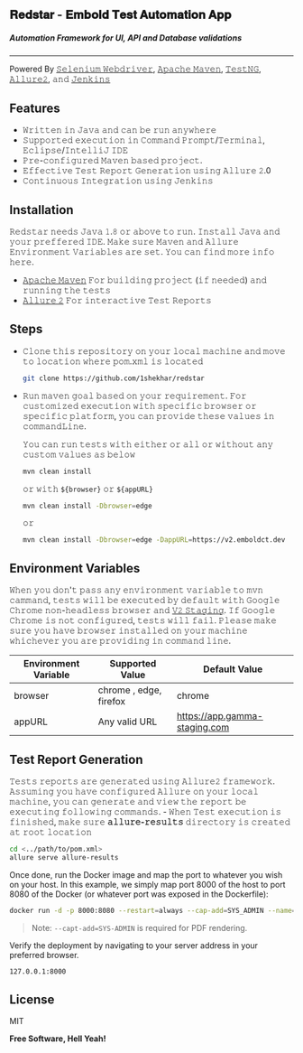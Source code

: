 ## 𝐑𝐞𝐝𝐬𝐭𝐚𝐫 - 𝐄𝐦𝐛𝐨𝐥𝐝 𝐓𝐞𝐬𝐭 𝐀𝐮𝐭𝐨𝐦𝐚𝐭𝐢𝐨𝐧 𝐀𝐩𝐩
##### Automation Framework for UI, API and Database validations
-----------------------------
 Powered By [𝚂𝚎𝚕𝚎𝚗𝚒𝚞𝚖 𝚆𝚎𝚋𝚍𝚛𝚒𝚟𝚎𝚛](𝚑𝚝𝚝𝚙𝚜://𝚜𝚎𝚕𝚎𝚗𝚒𝚞𝚖.𝚍𝚎𝚟), [𝙰𝚙𝚊𝚌𝚑𝚎 𝙼𝚊𝚟𝚎𝚗](𝚑𝚝𝚝𝚙𝚜://𝚖𝚊𝚟𝚎𝚗.𝚊𝚙𝚊𝚌𝚑𝚎.𝚘𝚛𝚐/), [𝚃𝚎𝚜𝚝𝙽𝙶](𝚑𝚝𝚝𝚙𝚜://𝚝𝚎𝚜𝚝𝚗𝚐.𝚘𝚛𝚐/𝚍𝚘𝚌/), [𝙰𝚕𝚕𝚞𝚛𝚎𝟸](𝚑𝚝𝚝𝚙𝚜://𝚐𝚒𝚝𝚑𝚞𝚋.𝚌𝚘𝚖/𝚊𝚕𝚕𝚞𝚛𝚎-𝚏𝚛𝚊𝚖𝚎𝚠𝚘𝚛𝚔/𝚊𝚕𝚕𝚞𝚛𝚎𝟸), 𝚊𝚗𝚍 [𝙹𝚎𝚗𝚔𝚒𝚗𝚜](𝚑𝚝𝚝𝚙𝚜://𝚠𝚠𝚠.𝚓𝚎𝚗𝚔𝚒𝚗𝚜.𝚒𝚘/)

## Features
- 𝚆𝚛𝚒𝚝𝚝𝚎𝚗 𝚒𝚗 𝙹𝚊𝚟𝚊 𝚊𝚗𝚍 𝚌𝚊𝚗 𝚋𝚎 𝚛𝚞𝚗 𝚊𝚗𝚢𝚠𝚑𝚎𝚛𝚎 
- 𝚂𝚞𝚙𝚙𝚘𝚛𝚝𝚎𝚍 𝚎𝚡𝚎𝚌𝚞𝚝𝚒𝚘𝚗 𝚒𝚗 𝙲𝚘𝚖𝚖𝚊𝚗𝚍 𝙿𝚛𝚘𝚖𝚙𝚝/𝚃𝚎𝚛𝚖𝚒𝚗𝚊𝚕, 𝙴𝚌𝚕𝚒𝚙𝚜𝚎/𝙸𝚗𝚝𝚎𝚕𝚕𝚒𝙹 𝙸𝙳𝙴
- 𝙿𝚛𝚎-𝚌𝚘𝚗𝚏𝚒𝚐𝚞𝚛𝚎𝚍 𝙼𝚊𝚟𝚎𝚗 𝚋𝚊𝚜𝚎𝚍 𝚙𝚛𝚘𝚓𝚎𝚌𝚝.
- 𝙴𝚏𝚏𝚎𝚌𝚝𝚒𝚟𝚎 𝚃𝚎𝚜𝚝 𝚁𝚎𝚙𝚘𝚛𝚝 𝙶𝚎𝚗𝚎𝚛𝚊𝚝𝚒𝚘𝚗 𝚞𝚜𝚒𝚗𝚐 𝙰𝚕𝚕𝚞𝚛𝚎 𝟸.0
 - 𝙲𝚘𝚗𝚝𝚒𝚗𝚞𝚘𝚞𝚜 𝙸𝚗𝚝𝚎𝚐𝚛𝚊𝚝𝚒𝚘𝚗 𝚞𝚜𝚒𝚗𝚐 𝙹𝚎𝚗𝚔𝚒𝚗𝚜

## Installation

𝚁𝚎𝚍𝚜𝚝𝚊𝚛 𝚗𝚎𝚎𝚍𝚜 𝙹𝚊𝚟𝚊 𝟷.𝟾 𝚘𝚛 𝚊𝚋𝚘𝚟𝚎 𝚝𝚘 𝚛𝚞𝚗. 𝙸𝚗𝚜𝚝𝚊𝚕𝚕 𝙹𝚊𝚟𝚊 𝚊𝚗𝚍 𝚢𝚘𝚞𝚛 𝚙𝚛𝚎𝚏𝚏𝚎𝚛𝚎𝚍 𝙸𝙳𝙴. 𝙼𝚊𝚔𝚎 𝚜𝚞𝚛𝚎 𝙼𝚊𝚟𝚎𝚗 𝚊𝚗𝚍 𝙰𝚕𝚕𝚞𝚛𝚎 𝙴𝚗𝚟𝚒𝚛𝚘𝚗𝚖𝚎𝚗𝚝 𝚅𝚊𝚛𝚒𝚊𝚋𝚕𝚎𝚜 𝚊𝚛𝚎 𝚜𝚎𝚝. 𝚈𝚘𝚞 𝚌𝚊𝚗 𝚏𝚒𝚗𝚍 𝚖𝚘𝚛𝚎 𝚒𝚗𝚏𝚘 𝚑𝚎𝚛𝚎.
- [𝙰𝚙𝚊𝚌𝚑𝚎 𝙼𝚊𝚟𝚎𝚗](𝚑𝚝𝚝𝚙𝚜://𝚜𝚎𝚕𝚎𝚗𝚒𝚞𝚖.𝚍𝚎𝚟) 𝙵𝚘𝚛 𝚋𝚞𝚒𝚕𝚍𝚒𝚗𝚐 𝚙𝚛𝚘𝚓𝚎𝚌𝚝 (𝚒𝚏 𝚗𝚎𝚎𝚍𝚎𝚍) 𝚊𝚗𝚍 𝚛𝚞𝚗𝚗𝚒𝚗𝚐 𝚝𝚑𝚎 𝚝𝚎𝚜𝚝𝚜 
- [𝙰𝚕𝚕𝚞𝚛𝚎 𝟸](𝚑𝚝𝚝𝚙𝚜://𝚐𝚒𝚝𝚑𝚞𝚋.𝚌𝚘𝚖/𝚊𝚕𝚕𝚞𝚛𝚎-𝚏𝚛𝚊𝚖𝚎𝚠𝚘𝚛𝚔/𝚊𝚕𝚕𝚞𝚛𝚎𝟸)  𝙵𝚘𝚛 𝚒𝚗𝚝𝚎𝚛𝚊𝚌𝚝𝚒𝚟𝚎 𝚃𝚎𝚜𝚝  𝚁𝚎𝚙𝚘𝚛𝚝𝚜 

## Steps

- 𝙲𝚕𝚘𝚗𝚎 𝚝𝚑𝚒𝚜 𝚛𝚎𝚙𝚘𝚜𝚒𝚝𝚘𝚛𝚢 𝚘𝚗 𝚢𝚘𝚞𝚛 𝚕𝚘𝚌𝚊𝚕 𝚖𝚊𝚌𝚑𝚒𝚗𝚎 𝚊𝚗𝚍 𝚖𝚘𝚟𝚎 𝚝𝚘 𝚕𝚘𝚌𝚊𝚝𝚒𝚘𝚗 𝚠𝚑𝚎𝚛𝚎 𝚙𝚘𝚖.𝚡𝚖𝚕 𝚒𝚜 𝚕𝚘𝚌𝚊𝚝𝚎𝚍

    ```sh
    git clone https://github.com/1shekhar/redstar
    ```
- 𝚁𝚞𝚗 𝚖𝚊𝚟𝚎𝚗 𝚐𝚘𝚊𝚕 𝚋𝚊𝚜𝚎𝚍 𝚘𝚗 𝚢𝚘𝚞𝚛 𝚛𝚎𝚚𝚞𝚒𝚛𝚎𝚖𝚎𝚗𝚝.
    𝙵𝚘𝚛 𝚌𝚞𝚜𝚝𝚘𝚖𝚒𝚣𝚎𝚍 𝚎𝚡𝚎𝚌𝚞𝚝𝚒𝚘𝚗 𝚠𝚒𝚝𝚑 𝚜𝚙𝚎𝚌𝚒𝚏𝚒𝚌 𝚋𝚛𝚘𝚠𝚜𝚎𝚛 𝚘𝚛 𝚜𝚙𝚎𝚌𝚒𝚏𝚒𝚌 𝚙𝚕𝚊𝚝𝚏𝚘𝚛𝚖, 𝚢𝚘𝚞 𝚌𝚊𝚗 𝚙𝚛𝚘𝚟𝚒𝚍𝚎 𝚝𝚑𝚎𝚜𝚎 𝚟𝚊𝚕𝚞𝚎𝚜 𝚒𝚗 𝚌𝚘𝚖𝚖𝚊𝚗𝚍𝙻𝚒𝚗𝚎. 

    𝚈𝚘𝚞 𝚌𝚊𝚗 𝚛𝚞𝚗 𝚝𝚎𝚜𝚝𝚜 𝚠𝚒𝚝𝚑 𝚎𝚒𝚝𝚑𝚎𝚛 𝚘𝚛 𝚊𝚕𝚕  𝚘𝚛 𝚠𝚒𝚝𝚑𝚘𝚞𝚝 𝚊𝚗𝚢 𝚌𝚞𝚜𝚝𝚘𝚖 𝚟𝚊𝚕𝚞𝚎𝚜  𝚊𝚜 𝚋𝚎𝚕𝚘𝚠
    
    ```sh
    mvn clean install
    ```
    𝚘𝚛 𝚠𝚒𝚝𝚑 ```${browser}``` 𝚘𝚛 ```${appURL}```
    ```sh
    mvn clean install -Dbrowser=edge
    ```
    𝚘𝚛
     
    ```sh
    mvn clean install -Dbrowser=edge -DappURL=https://v2.emboldct.dev
    ```
    
## Environment Variables

𝚆𝚑𝚎𝚗 𝚢𝚘𝚞 𝚍𝚘𝚗'𝚝 𝚙𝚊𝚜𝚜 𝚊𝚗𝚢 𝚎𝚗𝚟𝚒𝚛𝚘𝚗𝚖𝚎𝚗𝚝 𝚟𝚊𝚛𝚒𝚊𝚋𝚕𝚎 𝚝𝚘 𝚖𝚟𝚗 𝚌𝚊𝚖𝚖𝚊𝚗𝚍, 𝚝𝚎𝚜𝚝𝚜 𝚠𝚒𝚕𝚕 𝚋𝚎 𝚎𝚡𝚎𝚌𝚞𝚝𝚎𝚍 𝚋𝚢 𝚍𝚎𝚏𝚊𝚞𝚕𝚝 𝚠𝚒𝚝𝚑 𝙶𝚘𝚘𝚐𝚕𝚎 𝙲𝚑𝚛𝚘𝚖𝚎 𝚗𝚘𝚗-𝚑𝚎𝚊𝚍𝚕𝚎𝚜𝚜 𝚋𝚛𝚘𝚠𝚜𝚎𝚛 𝚊𝚗𝚍 [𝚅𝟸 𝚂𝚝𝚊𝚐𝚒𝚗𝚐](𝚑𝚝𝚝𝚙𝚜://𝚊𝚙𝚙.𝚐𝚊𝚖𝚖𝚊-𝚜𝚝𝚊𝚐𝚒𝚗𝚐.𝚌𝚘𝚖). 𝙸𝚏 𝙶𝚘𝚘𝚐𝚕𝚎 𝙲𝚑𝚛𝚘𝚖𝚎 𝚒𝚜 𝚗𝚘𝚝 𝚌𝚘𝚗𝚏𝚒𝚐𝚞𝚛𝚎𝚍, 𝚝𝚎𝚜𝚝𝚜 𝚠𝚒𝚕𝚕 𝚏𝚊𝚒𝚕. 𝙿𝚕𝚎𝚊𝚜𝚎 𝚖𝚊𝚔𝚎 𝚜𝚞𝚛𝚎 𝚢𝚘𝚞 𝚑𝚊𝚟𝚎 𝚋𝚛𝚘𝚠𝚜𝚎𝚛 𝚒𝚗𝚜𝚝𝚊𝚕𝚕𝚎𝚍 𝚘𝚗 𝚢𝚘𝚞𝚛 𝚖𝚊𝚌𝚑𝚒𝚗𝚎 𝚠𝚑𝚒𝚌𝚑𝚎𝚟𝚎𝚛 𝚢𝚘𝚞 𝚊𝚛𝚎 𝚙𝚛𝚘𝚟𝚒𝚍𝚒𝚗𝚐 𝚒𝚗 𝚌𝚘𝚖𝚖𝚊𝚗𝚍 𝚕𝚒𝚗𝚎.

| Environment Variable | Supported Value | Default Value |
| ------ | ------ | ------ |
| browser |chrome , edge, firefox| chrome |
| appURL | Any valid URL | https://app.gamma-staging.com |

## Test Report Generation

𝚃𝚎𝚜𝚝𝚜 𝚛𝚎𝚙𝚘𝚛𝚝𝚜 𝚊𝚛𝚎 𝚐𝚎𝚗𝚎𝚛𝚊𝚝𝚎𝚍 𝚞𝚜𝚒𝚗𝚐 𝙰𝚕𝚕𝚞𝚛𝚎𝟸 𝚏𝚛𝚊𝚖𝚎𝚠𝚘𝚛𝚔. 𝙰𝚜𝚜𝚞𝚖𝚒𝚗𝚐 𝚢𝚘𝚞 𝚑𝚊𝚟𝚎 𝚌𝚘𝚗𝚏𝚒𝚐𝚞𝚛𝚎𝚍 𝙰𝚕𝚕𝚞𝚛𝚎 𝚘𝚗 𝚢𝚘𝚞𝚛 𝚕𝚘𝚌𝚊𝚕 𝚖𝚊𝚌𝚑𝚒𝚗𝚎, 𝚢𝚘𝚞 𝚌𝚊𝚗 𝚐𝚎𝚗𝚎𝚛𝚊𝚝𝚎 𝚊𝚗𝚍 𝚟𝚒𝚎𝚠 𝚝𝚑𝚎 𝚛𝚎𝚙𝚘𝚛𝚝 𝚋𝚎 𝚎𝚡𝚎𝚌𝚞𝚝𝚒𝚗𝚐 𝚏𝚘𝚕𝚕𝚘𝚠𝚒𝚗𝚐 𝚌𝚘𝚖𝚖𝚊𝚗𝚍𝚜. - 𝚆𝚑𝚎𝚗 𝚃𝚎𝚜𝚝 𝚎𝚡𝚎𝚌𝚞𝚝𝚒𝚘𝚗 𝚒𝚜 𝚏𝚒𝚗𝚒𝚜𝚑𝚎𝚍, 𝚖𝚊𝚔𝚎 𝚜𝚞𝚛𝚎 **𝚊𝚕𝚕𝚞𝚛𝚎-𝚛𝚎𝚜𝚞𝚕𝚝𝚜** 𝚍𝚒𝚛𝚎𝚌𝚝𝚘𝚛𝚢 𝚒𝚜 𝚌𝚛𝚎𝚊𝚝𝚎𝚍 𝚊𝚝 𝚛𝚘𝚘𝚝 𝚕𝚘𝚌𝚊𝚝𝚒𝚘𝚗

```sh
cd <../path/to/pom.xml>
allure serve allure-results
```

Once done, run the Docker image and map the port to whatever you wish on
your host. In this example, we simply map port 8000 of the host to
port 8080 of the Docker (or whatever port was exposed in the Dockerfile):

```sh
docker run -d -p 8000:8080 --restart=always --cap-add=SYS_ADMIN --name=dillinger <youruser>/dillinger:${package.json.version}
```

> Note: `--capt-add=SYS-ADMIN` is required for PDF rendering.

Verify the deployment by navigating to your server address in
your preferred browser.

```sh
127.0.0.1:8000
```

## License

MIT

**Free Software, Hell Yeah!**

[//]: # (These are reference links used in the body of this note and get stripped out when the markdown processor does its job. There is no need to format nicely because it shouldn't be seen. Thanks SO - http://stackoverflow.com/questions/4823468/store-comments-in-markdown-syntax)

   [dill]: <https://github.com/joemccann/dillinger>
   [git-repo-url]: <https://github.com/joemccann/dillinger.git>
   [john gruber]: <http://daringfireball.net>
   [df1]: <http://daringfireball.net/projects/markdown/>
   [markdown-it]: <https://github.com/markdown-it/markdown-it>
   [Ace Editor]: <http://ace.ajax.org>
   [node.js]: <http://nodejs.org>
   [Twitter Bootstrap]: <http://twitter.github.com/bootstrap/>
   [jQuery]: <http://jquery.com>
   [@tjholowaychuk]: <http://twitter.com/tjholowaychuk>
   [express]: <http://expressjs.com>
   [AngularJS]: <http://angularjs.org>
   [Gulp]: <http://gulpjs.com>

   [PlDb]: <https://github.com/joemccann/dillinger/tree/master/plugins/dropbox/README.md>
   [PlGh]: <https://github.com/joemccann/dillinger/tree/master/plugins/github/README.md>
   [PlGd]: <https://github.com/joemccann/dillinger/tree/master/plugins/googledrive/README.md>
   [PlOd]: <https://github.com/joemccann/dillinger/tree/master/plugins/onedrive/README.md>
   [PlMe]: <https://github.com/joemccann/dillinger/tree/master/plugins/medium/README.md>
   [PlGa]: <https://github.com/RahulHP/dillinger/blob/master/plugins/googleanalytics/README.md>
